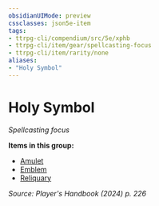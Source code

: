 ```yaml
---
obsidianUIMode: preview
cssclasses: json5e-item
tags:
- ttrpg-cli/compendium/src/5e/xphb
- ttrpg-cli/item/gear/spellcasting-focus
- ttrpg-cli/item/rarity/none
aliases: 
- "Holy Symbol"
---
```

# Holy Symbol
*Spellcasting focus*  


**Items in this group:**

- [Amulet](amulet-xphb.md)
- [Emblem](emblem-xphb.md)
- [Reliquary](reliquary-xphb.md)

*Source: Player's Handbook (2024) p. 226*
